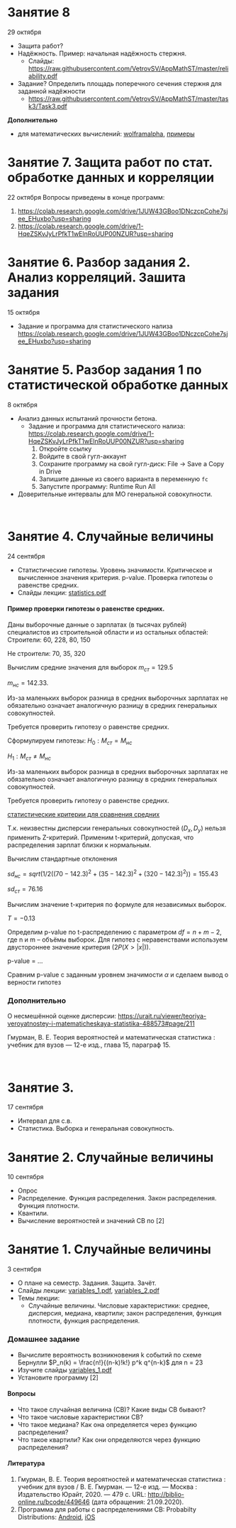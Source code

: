 # Занятие 8
29 октября
- Защита работ?
- Надёжность. Пример: начальная надёжность стержня.
  - Слайды: https://raw.githubusercontent.com/VetrovSV/AppMathST/master/reliability.pdf
- Задание? Определить площадь поперечного сечения стержня для заданной надёжности
  - https://raw.githubusercontent.com/VetrovSV/AppMathST/master/task3/Task3.pdf
 
**Дополнительно**
- для математических вычислений: [wolframalpha](https://www.wolframalpha.com), [примеры](wolframalpha.md)

# Занятие 7. Защита работ по стат. обработке данных и корреляции 
22 октября 
Вопросы приведены в конце программ:
1. https://colab.research.google.com/drive/1JUW43GBoo1DNczcpCohe7sjee_EHuxbo?usp=sharing 
2. https://colab.research.google.com/drive/1-HqeZSKvJyLrPfkT1wElnRoUUP00NZUR?usp=sharing

# Занятие 6. Разбор задания 2. Анализ корреляций. Зашита задания
15 октября 
- Задание и программа для статистического нализа https://colab.research.google.com/drive/1JUW43GBoo1DNczcpCohe7sjee_EHuxbo?usp=sharing 

# Занятие 5. Разбор задания 1 по статистической обработке данных 
8 октября 
- Анализ данных испытаний прочности бетона.
  - Задание и программа для статистического нализа: https://colab.research.google.com/drive/1-HqeZSKvJyLrPfkT1wElnRoUUP00NZUR?usp=sharing
      1. Откройте ссылку
      2. Войдите в свой гугл-аккаунт 
      3. Сохраните программу на свой гугл-диск: File -> Save a Copy in Drive
      4. Запишите данные из своего варианта в переменную `fc`
      5. Запустите программу: Runtime Run All
- Доверительные интервалы для МО генеральной совокупности.


<br>

# Занятие 4. Случайные величины
24 сентября
- Статистические гипотезы. Уровень значимости. Критическое и вычисленное значения критерия. p-value. Проверка гипотезы о равенстве средних.
- Слайды лекции: [statistics.pdf](https://raw.githubusercontent.com/VetrovSV/AppMathST/master/statistics.pdf)

#### Пример проверки гипотезы о равенстве средних.
Даны выборочные данные о зарплатах (в тысячах рублей) специалистов из строительной области и из остальных областей:
Строители: 60, 228, 80, 150

Не строители: 70, 35, 320

Вычислим средние значения для выборок
$m_{ст} = 129.5$

$m_{нс} = 142.33$.

Из-за маленьких выборок разница в средних выборочных зарплатах не обязательно означает аналогичную разницу в средних генеральных совокупностей.

Требуется проверить гипотезу о равенстве средних.

Сформулируем гипотезы:
$H_0: M_{ст} = M_{нс}$

$H_1: M_{ст} \neq M_{нс}$

Из-за маленьких выборок разница в средних выборочных зарплатах не обязательно означает аналогичную разницу в средних генеральных совокупностей.

Требуется проверить гипотезу о равенстве средних. 

[статистические критерии для сравнения средних](https://raw.githubusercontent.com/VetrovSV/ST/master/%D0%9D%D0%B5%D0%BA%D0%BE%D1%82%D0%BE%D1%80%D1%8B%D0%B5%20%D1%81%D1%82%D0%B0%D1%82%D0%B8%D1%81%D1%82%D0%B8%D1%87%D0%B5%D1%81%D0%BA%D0%B8%D0%B5%20%D0%BA%D1%80%D0%B8%D1%82%D0%B5%D1%80%D0%B8%D0%B8.%201page.pdf)

Т.к. неизвестны дисперсии генеральных совокупностей ($D_x, D_y$) нельзя применить Z-критерий. 
Применим t-критерий, допуская, что распределения зарплат близки к нормальным.

Вычислим стандартные отклонения


$sd_{нс} = sqrt(1/2 ((70 - 142.3)^2 + (35 - 142.3)^2 + (320 - 142.3)^2)) = 155.43$

$sd_{ст} = 76.16$


Вычислим значение t-критерия по формуле для независимых выборок.

$T = - 0.13$

Определим p-value по t-распределению с параметром $df = n +m - 2$, где n и m – объёмы выборок. Для гипотез с неравенствами используем двустороннее значение критерия ($2P(X > |x|)$).

p-value = …

Сравним p-value c заданным уровнем значимости $\alpha$ и сделаем вывод о верности гипотез

### Дополнительно
О несмешённой оценке дисперсии: https://urait.ru/viewer/teoriya-veroyatnostey-i-matematicheskaya-statistika-488573#page/211

Гмурман, В. Е.  Теория вероятностей и математическая статистика : учебник для вузов  — 12-е изд., глава 15, параграф 15.

<br>

# Занятие 3. 
17 сентября
- Интервал для с.в.
- Статистика. Выборка и генеральная совокупность.


# Занятие 2. Случайные величины
10 сентября
- Опрос
- Распределение. Функция распределения. Закон распределения. Функция плотности.
- Квантили.
- Вычисление вероятностей и значений СВ по [2]


# Занятие 1. Случайные величины
3 сентября
- О плане на семестр. Задания. Защита. Зачёт.
- Слайды лекции: [variables_1.pdf](https://github.com/VetrovSV/AppMathST/blob/master/variables_1.pdf?raw=true), [variables_2.pdf](https://github.com/VetrovSV/AppMathST/blob/master/variables_2.pdf?raw=true)
- Темы лекции:
  - Случайные величины. Числовые характеристики: среднее, дисперсия, медиана, квартили; закон распределения, функция плотности, функция распределения.

### Домашнее задание
- Вычислите вероятность возникновения k событий по схеме Бернулли
  $P_n(k) = \frac{n!}{(n-k)!k!} p^k q^{n-k}$ для n = 23
- Изучите слайды [variables_1.pdf](https://github.com/VetrovSV/AppMathST/blob/master/variables_1.pdf?raw=true)
- Установите программу [2]



#### Вопросы
- Что такое случайная величина (СВ)? Какие виды СВ бывают?
- Что такое числовые характеристики СВ?
- Что такое медиана? Как она определяется через функцию распределения?
- Что такое квартили? Как они определяются через функцию распределения?

#### Литература
1. Гмурман, В. Е.  Теория вероятностей и математическая статистика : учебник для вузов / В. Е. Гмурман. — 12-е изд. — Москва :
Издательство Юрайт, 2020. — 479 с. URL: http://biblio-online.ru/bcode/449646 (дата обращения: 21.09.2020).
2. Программа для работы с распределениями СВ: Probabilty Distributions: [Android](https://play.google.com/store/apps/details?id=com.mbognar.probdist&hl=ru_RU), [iOS](https://apps.apple.com/us/app/probability-distributions/id889106396)
